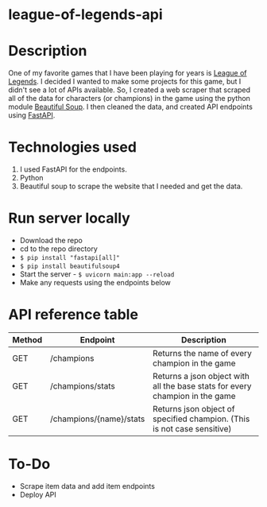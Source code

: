 # league-of-legends-api

# Description
One of my favorite games that I have been playing for years is [League of Legends](https://www.leagueoflegends.com/en-us/).
I decided I wanted to make some projects for this game, but I didn't see a lot of APIs available.
So, I created a web scraper that scraped all of the data for characters (or champions) in the game using the python module [Beautiful Soup](https://www.crummy.com/software/BeautifulSoup/bs4/doc/).
I then cleaned the data, and created API endpoints using [FastAPI](https://fastapi.tiangolo.com/).

# Technologies used
1. I used FastAPI for the endpoints.
2. Python
3. Beautiful soup to scrape the website that I needed and get the data.

# Run server locally
- Download the repo
- cd to the repo directory
- ```$ pip install "fastapi[all]"```
- ```$ pip install beautifulsoup4```
- Start the server - ```$ uvicorn main:app --reload``` 
- Make any requests using the endpoints below

# API reference table

| Method    | Endpoint     | Description |  
| ----------- | ----------- | ----------|
| GET    | /champions      | Returns the name of every champion in the game |
| GET   | /champions/stats       | Returns a json object with all the base stats for every champion in the game |
| GET  | /champions/{name}/stats        | Returns json object of specified champion. (This is not case sensitive) |

# To-Do
- Scrape item data and add item endpoints
- Deploy API
